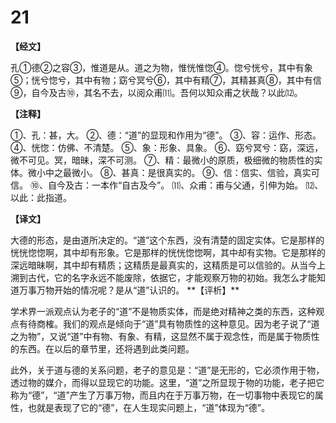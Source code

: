 # 21

**【经文】**

孔①德②之容③，惟道是从。道之为物，惟恍惟惚④。惚兮恍兮，其中有象⑤；恍兮惚兮，其中有物；窈兮冥兮⑥，其中有精⑦，其精甚真⑧，其中有信⑨，自今及古⑩，其名不去，以阅众甫⑾。吾何以知众甫之状哉？以此⑿。

**【注释】**

①、孔：甚，大。
②、德：“道”的显现和作用为“德”。
③、容：运作、形态。
④、恍惚：仿佛、不清楚。
⑤、象：形象、具象。
⑥、窈兮冥兮：窈，深远，微不可见。冥，暗昧，深不可测。
⑦、精：最微小的原质，极细微的物质性的实体。微小中之最微小。
⑧、甚真：是很真实的。
⑨、信：信实、信验，真实可信。
⑩、自今及古：一本作“自古及今”。
⑾、众甫：甫与父通，引伸为始。
⑿、以此：此指道。

**【译文】**

大德的形态，是由道所决定的。“道”这个东西，没有清楚的固定实体。它是那样的恍恍惚惚啊，其中却有形象。它是那样的恍恍惚惚啊，其中却有实物。它是那样的深远暗昧啊，其中却有精质；这精质是最真实的，这精质是可以信验的。从当今上溯到古代，它的名字永远不能废除，依据它，才能观察万物的初始。我怎么才能知道万事万物开始的情况呢？是从“道”认识的。
\**【评析】**

学术界一派观点认为老子的“道”不是物质实体，而是绝对精神之类的东西，这种观点有待商榷。我们的观点是倾向于“道”具有物质性的这种意见。因为老子说了“道之为物”，又说“道”中有物、有象、有精，这显然不属于观念性，而是属于物质性的东西。在以后的章节里，还将遇到此类问题。

此外，关于道与德的关系问题，老子的意见是：“道”是无形的，它必须作用于物，透过物的媒介，而得以显现它的功能。这里，“道”之所显现于物的功能，老子把它称为“德”，“道”产生了万事万物，而且内在于万事万物，在一切事物中表现它的属性，也就是表现了它的“德”，在人生现实问题上，“道”体现为“德”。
